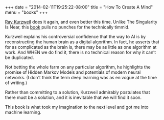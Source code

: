 +++
date = "2014-02-11T19:25:22-08:00"
title = "How To Create A Mind"
menu = "books"
+++

[Ray Kurzweil](http://www.kurzweilai.net/ray-kurzweil-biography) does it again, and even better this time.  Unlike The Singularity Is Near, this [book](http://www.amazon.com/How-Create-Mind-Thought-Revealed/dp/1491518839) pulls no punches for the technically timmid.

Kurzweil explains his controversial confidence that the way to AI is by reconstructing the human brain as a digital algorithm.  In fact, he asserts that for as complicated as the brain is, there may be as little as one algorithm at work.  And WHEN we do find it, there is no technical reason for why it can’t be duplicated.

Not betting the whole farm on any particular algorithm, he highlights the promise of Hidden Markov Models and potentials of modern neural networks.  (I don't think the term deep learning was as en vogue at the time of writing.)

Rather than committing to a solution, Kurzweil admirably postulates that there must be a solution, and it is inevitable that we will find it soon.

This book is what took my imagination to the next level and got me into machine learning.

